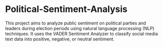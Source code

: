 # Political-Sentiment-Analysis
This project aims to analyze public sentiment on political parties and leaders during election periods using natural language processing (NLP) techniques. It uses the VADER Sentiment Analyzer to classify social media text data into positive, negative, or neutral sentiment.
